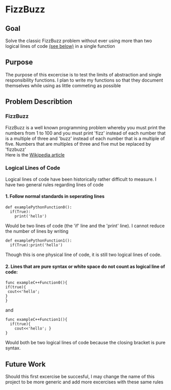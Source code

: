 # FizzBuzz
## Goal
Solve the classic FizzBuzz problem without ever using more than two logical lines of code [(see below)](#logical_lines_of_code) in a single function


## Purpose
The purpose of this excercise is to test the limits of abstraction and single responsibility functions.  I plan to write my functions so that they document themselves while using as little commeting as possible

## Problem Describtion

### FizzBuzz
FizzBuzz is a well known programming problem whereby you must print the numbers from 1 to 100 and you must print 'fizz' instead of each number that is a multiple of three and 'buzz' instead of each number that is a multiple of five. Numbers that are multiples of three and five mut be replaced by 'fizzbuzz'  
Here is the [Wikipedia article](https://en.wikipedia.org/wiki/Fizz_buzz)

<a name="#logical_lines_of_code"></a>
### Logical Lines of Code
Logical lines of code have been historically rather difficult to measure. I have two general rules regarding lines of code
#### 1. Follow normal standards in seperating lines

```
def examplePythonFunction0():
  if(True):
    print('hello')
```
Would be two lines of code (the 'if' line and the 'print' line).  I cannot reduce the number of lines by writing
```
def examplePythonFunction1():
  if(True):print('hello')
```
Though this is one physical line of code, it is still two logical lines of code.  

#### 2. Lines that are pure syntax or white space do not count as logical line of code:

   ```
func exampleC++Function0(){
  if(true){
    cout<<'hello';
   }
}
```
and
```
func exampleC++Function1(){
  if(true){
    cout<<'hello'; }
}
```
Would both be two logical lines of code because the closing bracket is pure syntax.

## Future Work
Should this first excercise be succesful, I may change the name of this project to be more generic and add more excercises with these same rules
